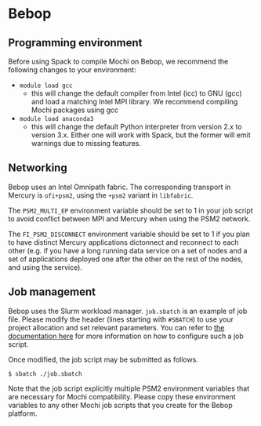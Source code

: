 Bebop
=====


Programming environment
-----------------------

Before using Spack to compile Mochi on Bebop, we recommend the following
changes to your environment:

- `module load gcc`
  - this will change the default compiler from Intel (icc) to GNU (gcc) and
    load a matching Intel MPI library.  We recommend compiling Mochi packages
    using gcc
- `module load anaconda3`
  - this will change the default Python interpreter from version 2.x to
    version 3.x. Either one will work with Spack, but the former will emit
    warnings due to missing features.

Networking
----------

Bebop uses an Intel Omnipath fabric. The corresponding transport in
Mercury is `ofi+psm2`, using the `+psm2` variant in `libfabric`.

The `PSM2_MULTI_EP` environment variable should be set to 1 in your job script
to avoid conflict between MPI and Mercury when using the PSM2 network.

The `FI_PSM2_DISCONNECT` environment variable should be set to 1 if you plan
to have distinct Mercury applications dictonnect and reconnect to each other
(e.g. if you have a long running data service on a set of nodes and a set
of applications deployed one after the other on the rest of the nodes, and using
the service).


Job management
--------------

Bebop uses the Slurm workload manager. `job.sbatch` is an example
of job file. Please modify the header (lines starting with `#SBATCH`)
to use your project allocation and set relevant parameters. You can
refer to [the documentation here](https://www.lcrc.anl.gov/systems/resources/bebop/)
for more information on how to configure such a job script.

Once modified, the job script may be submitted as follows.

```
$ sbatch ./job.sbatch
```

Note that the job script explicitly multiple PSM2 environment variables that
are necessary for Mochi compatibility.  Please copy these environment
variables to any other Mochi job scripts that you create for the Bebop platform.
